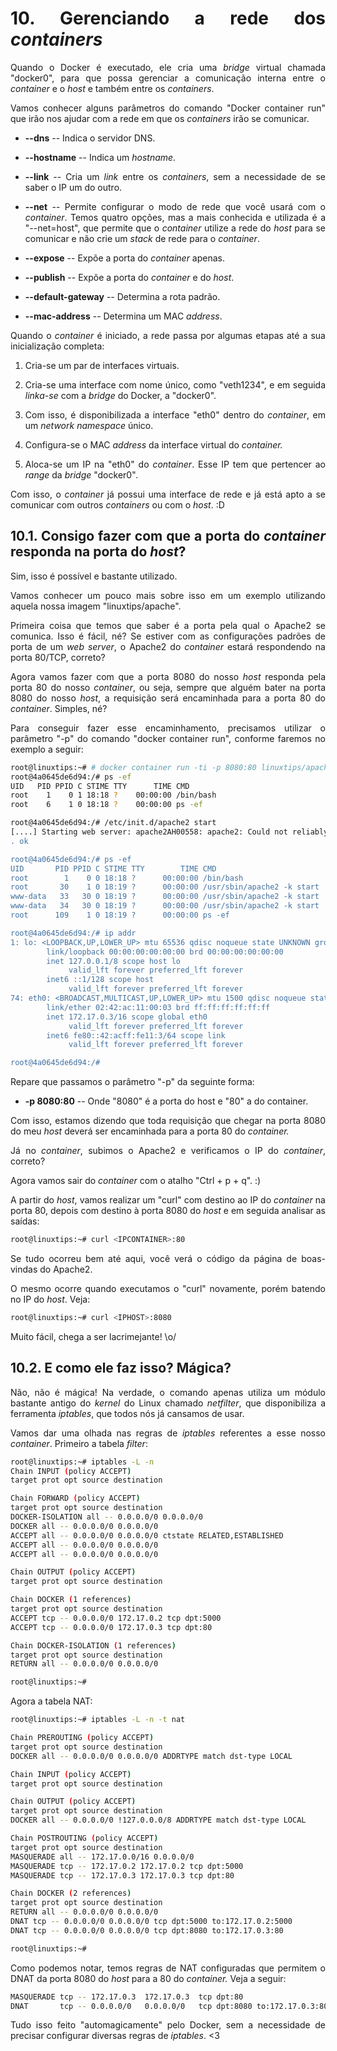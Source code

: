 <div align="justify">

# 10. Gerenciando a rede dos *containers*

Quando o Docker é executado, ele cria uma *bridge* virtual chamada
"docker0", para que possa gerenciar a comunicação interna entre o
*container* e o *host* e também entre os *containers*.

Vamos conhecer alguns parâmetros do comando "Docker container run" que
irão nos ajudar com a rede em que os *containers* irão se comunicar.

-   **\--dns** -- Indica o servidor DNS.

-   **\--hostname** -- Indica um *hostname.*

-   **\--link** -- Cria um *link* entre os *containers*, sem a necessidade de se saber o IP um do outro.

-   **\--net** -- Permite configurar o modo de rede que você usará com o *container*. Temos quatro opções, mas a mais conhecida e utilizada é a "\--net=host", que permite que o *container* utilize a rede do *host* para se comunicar e não crie um *stack* de rede para o *container*.

-   **\--expose** -- Expõe a porta do *container* apenas.

-   **\--publish** -- Expõe a porta do *container* e do *host*.

-   **\--default-gateway** -- Determina a rota padrão.

-   **\--mac-address** -- Determina um MAC *address*.

Quando o *container* é iniciado, a rede passa por algumas etapas até a
sua inicialização completa:

1.  Cria-se um par de interfaces virtuais.

2.  Cria-se uma interface com nome único, como "veth1234", e em seguida *linka-se* com a *bridge* do Docker, a "docker0".

3.  Com isso, é disponibilizada a interface "eth0" dentro do *container*, em um *network namespace* único.

4.  Configura-se o MAC *address* da interface virtual do *container.*

5.  Aloca-se um IP na "eth0" do *container*. Esse IP tem que pertencer ao *range* da *bridge* "docker0"*.*

Com isso, o *container* já possui uma interface de rede e já está apto a
se comunicar com outros *containers* ou com o *host*. :D

## 10.1. Consigo fazer com que a porta do *container* responda na porta do *host*?

Sim, isso é possível e bastante utilizado.

Vamos conhecer um pouco mais sobre isso em um exemplo utilizando aquela
nossa imagem "linuxtips/apache".

Primeira coisa que temos que saber é a porta pela qual o Apache2 se
comunica. Isso é fácil, né? Se estiver com as configurações padrões de
porta de um *web server*, o Apache2 do *container* estará respondendo na
porta 80/TCP, correto?

Agora vamos fazer com que a porta 8080 do nosso *host* responda pela
porta 80 do nosso *container*, ou seja, sempre que alguém bater na porta
8080 do nosso *host*, a requisição será encaminhada para a porta 80 do
*container*. Simples, né?

Para conseguir fazer esse encaminhamento, precisamos utilizar o
parâmetro "-p" do comando "docker container run", conforme faremos no
exemplo a seguir:

```bash
root@linuxtips:~# # docker container run -ti -p 8080:80 linuxtips/apache:1.0 /bin/bash
root@4a0645de6d94:/# ps -ef
UID   PID PPID C STIME TTY      TIME CMD
root    1    0 1 18:18 ?    00:00:00 /bin/bash
root    6    1 0 18:18 ?    00:00:00 ps -ef

root@4a0645de6d94:/# /etc/init.d/apache2 start
[....] Starting web server: apache2AH00558: apache2: Could not reliably determine the server's fully qualified domain name, using 172.17.0.3. Set the 'ServerName' directive globally to suppress this message
. ok

root@4a0645de6d94:/# ps -ef
UID       PID PPID C STIME TTY        TIME CMD
root        1    0 0 18:18 ?      00:00:00 /bin/bash
root       30    1 0 18:19 ?      00:00:00 /usr/sbin/apache2 -k start
www-data   33   30 0 18:19 ?      00:00:00 /usr/sbin/apache2 -k start
www-data   34   30 0 18:19 ?      00:00:00 /usr/sbin/apache2 -k start
root      109    1 0 18:19 ?      00:00:00 ps -ef

root@4a0645de6d94:/# ip addr
1: lo: <LOOPBACK,UP,LOWER_UP> mtu 65536 qdisc noqueue state UNKNOWN group default
        link/loopback 00:00:00:00:00:00 brd 00:00:00:00:00:00
        inet 127.0.0.1/8 scope host lo
             valid_lft forever preferred_lft forever
        inet6 ::1/128 scope host
             valid_lft forever preferred_lft forever
74: eth0: <BROADCAST,MULTICAST,UP,LOWER_UP> mtu 1500 qdisc noqueue state UP group default
        link/ether 02:42:ac:11:00:03 brd ff:ff:ff:ff:ff:ff
        inet 172.17.0.3/16 scope global eth0
             valid_lft forever preferred_lft forever
        inet6 fe80::42:acff:fe11:3/64 scope link
             valid_lft forever preferred_lft forever

root@4a0645de6d94:/#
```

Repare que passamos o parâmetro "-p" da seguinte forma:

-   **-p 8080:80** -- Onde "8080" é a porta do host e "80" a do container.

Com isso, estamos dizendo que toda requisição que chegar na porta 8080
do meu *host* deverá ser encaminhada para a porta 80 do *container.*

Já no *container*, subimos o Apache2 e verificamos o IP do *container*,
correto?

Agora vamos sair do *container* com o atalho "Ctrl + p + q". :)

A partir do *host*, vamos realizar um "curl" com destino ao IP do
*container* na porta 80, depois com destino à porta 8080 do *host* e em
seguida analisar as saídas:

```bash
root@linuxtips:~# curl <IPCONTAINER>:80
```

Se tudo ocorreu bem até aqui, você verá o código da página de
boas-vindas do Apache2.

O mesmo ocorre quando executamos o "curl" novamente, porém batendo no IP
do *host*. Veja:

```bash
root@linuxtips:~# curl <IPHOST>:8080
```

Muito fácil, chega a ser lacrimejante! \\o/

## 10.2. E como ele faz isso? Mágica?

Não, não é mágica! Na verdade, o comando apenas utiliza um módulo
bastante antigo do *kernel* do Linux chamado *netfilter*, que
disponibiliza a ferramenta *iptables*, que todos nós já cansamos de
usar.

Vamos dar uma olhada nas regras de *iptables* referentes a esse nosso
*container*. Primeiro a tabela *filter*:

```bash
root@linuxtips:~# iptables -L -n
Chain INPUT (policy ACCEPT)
target prot opt source destination

Chain FORWARD (policy ACCEPT)
target prot opt source destination
DOCKER-ISOLATION all -- 0.0.0.0/0 0.0.0.0/0
DOCKER all -- 0.0.0.0/0 0.0.0.0/0
ACCEPT all -- 0.0.0.0/0 0.0.0.0/0 ctstate RELATED,ESTABLISHED
ACCEPT all -- 0.0.0.0/0 0.0.0.0/0
ACCEPT all -- 0.0.0.0/0 0.0.0.0/0

Chain OUTPUT (policy ACCEPT)
target prot opt source destination

Chain DOCKER (1 references)
target prot opt source destination
ACCEPT tcp -- 0.0.0.0/0 172.17.0.2 tcp dpt:5000
ACCEPT tcp -- 0.0.0.0/0 172.17.0.3 tcp dpt:80

Chain DOCKER-ISOLATION (1 references)
target prot opt source destination
RETURN all -- 0.0.0.0/0 0.0.0.0/0

root@linuxtips:~#
```

Agora a tabela NAT:

```bash
root@linuxtips:~# iptables -L -n -t nat

Chain PREROUTING (policy ACCEPT)
target prot opt source destination
DOCKER all -- 0.0.0.0/0 0.0.0.0/0 ADDRTYPE match dst-type LOCAL

Chain INPUT (policy ACCEPT)
target prot opt source destination

Chain OUTPUT (policy ACCEPT)
target prot opt source destination
DOCKER all -- 0.0.0.0/0 !127.0.0.0/8 ADDRTYPE match dst-type LOCAL

Chain POSTROUTING (policy ACCEPT)
target prot opt source destination
MASQUERADE all -- 172.17.0.0/16 0.0.0.0/0
MASQUERADE tcp -- 172.17.0.2 172.17.0.2 tcp dpt:5000
MASQUERADE tcp -- 172.17.0.3 172.17.0.3 tcp dpt:80

Chain DOCKER (2 references)
target prot opt source destination
RETURN all -- 0.0.0.0/0 0.0.0.0/0
DNAT tcp -- 0.0.0.0/0 0.0.0.0/0 tcp dpt:5000 to:172.17.0.2:5000
DNAT tcp -- 0.0.0.0/0 0.0.0.0/0 tcp dpt:8080 to:172.17.0.3:80

root@linuxtips:~#
```

Como podemos notar, temos regras de NAT configuradas que permitem o DNAT
da porta 8080 do *host* para a 80 do *container.* Veja a seguir:

```bash
MASQUERADE tcp -- 172.17.0.3  172.17.0.3  tcp dpt:80
DNAT       tcp -- 0.0.0.0/0   0.0.0.0/0   tcp dpt:8080 to:172.17.0.3:80
```

Tudo isso feito "automagicamente" pelo Docker, sem a necessidade de
precisar configurar diversas regras de *iptables*. \<3

</div>